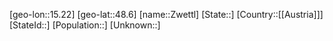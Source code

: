 ﻿---
location: [48.6,15.22]
type: City
tags:
- geo/City


SpocWebEntityId: 35860
isDeleted: false
confidential: public

---
[geo-lon::15.22]
[geo-lat::48.6]
[name::Zwettl]
[State::]
[Country::[[Austria]]]
[StateId::]
[Population::]
[Unknown::]

